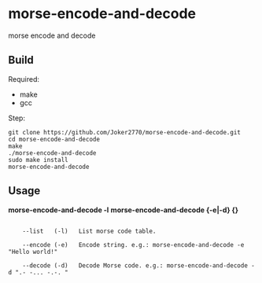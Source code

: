 # morse-encode-and-decode
morse encode and decode

## Build
Required:
* make
* gcc

Step:
~~~
git clone https://github.com/Joker2770/morse-encode-and-decode.git
cd morse-encode-and-decode
make
./morse-encode-and-decode
sudo make install
morse-encode-and-decode
~~~

## Usage

**morse-encode-and-decode -l**
**morse-encode-and-decode {-e|-d} {<string>}**

~~~

	--list   (-l)	List morse code table.

	--encode (-e)	Encode string. e.g.: morse-encode-and-decode -e "Hello world!"

	--decode (-d)	Decode Morse code. e.g.: morse-encode-and-decode -d ".- -... -.-. "
	
~~~